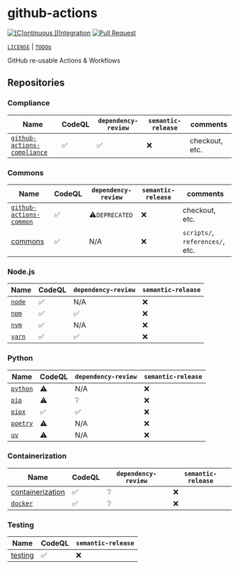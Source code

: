 # github-actions

[![[C]ontinuous [I]ntegration](https://github.com/percebus/github-actions/actions/workflows/always.yml/badge.svg)](https://github.com/percebus/github-actions/actions/workflows/always.yml) [![Pull Request](https://github.com/percebus/github-actions/actions/workflows/pull_request.yml/badge.svg?event=pull_request)](https://github.com/percebus/github-actions/actions/workflows/pull_request.yml)

[`LICENSE`](./LICENSE.md) | [`TODO`s](./TODO.md)

GitHub re-usable Actions &amp; Workflows

## Repositories

### Compliance

| Name                                                                                 | CodeQL | `dependency-review` | `semantic-release` | comments       |
| ------------------------------------------------------------------------------------ | ------ | ------------------- | ------------------ | -------------- |
| [`github-actions-compliance`](https://github.com/percebus/github-actions-compliance) | ✅     | ✅                  | ❌                 | checkout, etc. |

### Commons

| Name                                                                         | CodeQL | `dependency-review` | `semantic-release` | comments                        |
| ---------------------------------------------------------------------------- | ------ | ------------------- | ------------------ | ------------------------------- |
| [`github-actions-common`](https://github.com/percebus/github-actions-common) | ✅     | ⚠️`DEPRECATED`      | ❌                 | checkout, etc.                  |
| [commons](https://github.com/percebus/commons)                               | ✅     | N/A                 | ❌                 | `scripts/`, `references/`, etc. |

### Node.js

| Name                                                      | CodeQL | `dependency-review` | `semantic-release` |
| --------------------------------------------------------- | ------ | ------------------- | ------------------ |
| [`node`](https://github.com/percebus/github-actions-node) | ✅     | N/A                 | ❌                 |
| [`npm`](https://github.com/percebus/github-actions-npm)   | ✅     | ✅                  | ❌                 |
| [`nvm`](https://github.com/percebus/github-actions-nvm)   | ✅     | N/A                 | ❌                 |
| [`yarn`](https://github.com/percebus/github-actions-yarn) | ✅     | ✅                  | ❌                 |

### Python

| Name                                                          | CodeQL | `dependency-review` | `semantic-release` |
| ------------------------------------------------------------- | ------ | ------------------- | ------------------ |
| [`python`](https://github.com/percebus/github-actions-python) | ⚠️     | N/A                 | ❌                 |
| [`pip`](https://github.com/percebus/github-actions-pip)       | ⚠️     | ❔                  | ❌                 |
| [`pipx`](https://github.com/percebus/github-actions-pipx)     | ✅     | ✅                  | ❌                 |
| [`poetry`](https://github.com/percebus/github-actions-poetry) | ⚠️     | N/A                 | ❌                 |
| [`uv`](https://github.com/percebus/github-actions-uv)         | ⚠️     | N/A                 | ❌                 |

### Containerization

| Name                                                                            | CodeQL | `dependency-review` | `semantic-release` |
| ------------------------------------------------------------------------------- | ------ | ------------------- | ------------------ |
| [containerization](https://github.com/percebus/github-actions-containerization) | ✅     | ❔                  | ❌                 |
| [`docker`](https://github.com/percebus/github-actions-docker)                   | ✅     | ❔                  | ❌                 |

### Testing

| Name                                                          | CodeQL | `semantic-release` |
| ------------------------------------------------------------- | ------ | ------------------ |
| [testing](https://github.com/percebus/github-actions-testing) | ✅     | ❌                 |
